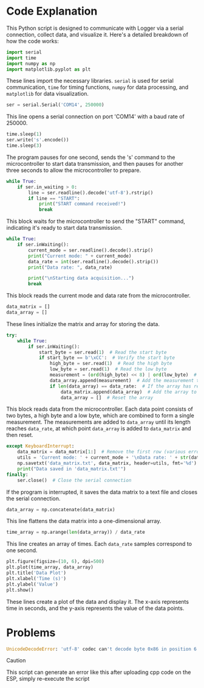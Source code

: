 # Code Explanation

This Python script is designed to communicate with Logger via a serial connection, collect data, and visualize it. Here's a detailed breakdown of how the code works:

```python
import serial
import time
import numpy as np
import matplotlib.pyplot as plt
```
These lines import the necessary libraries. `serial` is used for serial communication, `time` for timing functions, `numpy` for data processing, and `matplotlib` for data visualization.

```python
ser = serial.Serial('COM14', 250000)
```
This line opens a serial connection on port 'COM14' with a baud rate of 250000.

```python
time.sleep(1)
ser.write('s'.encode())
time.sleep(3)
```
The program pauses for one second, sends the 's' command to the microcontroller to start data transmission, and then pauses for another three seconds to allow the microcontroller to prepare.

```python
while True:
    if ser.in_waiting > 0:
        line = ser.readline().decode('utf-8').rstrip()
        if line == "START":
            print("START command received!")
            break
```
This block waits for the microcontroller to send the "START" command, indicating it's ready to start data transmission.

```python
while True:
    if ser.inWaiting():
        current_mode = ser.readline().decode().strip()
        print("Current mode: " + current_mode)
        data_rate = int(ser.readline().decode().strip())
        print("Data rate: ", data_rate)

        print("\nStarting data acquisition...")
        break
```
This block reads the current mode and data rate from the microcontroller.

```python
data_matrix = []
data_array = []
```
These lines initialize the matrix and array for storing the data.

```python
try:
    while True:
        if ser.inWaiting():
            start_byte = ser.read(1)  # Read the start byte
            if start_byte == b'\xCC':  # Verify the start byte
                high_byte = ser.read(1)  # Read the high byte
                low_byte = ser.read(1)  # Read the low byte
                measurement = (ord(high_byte) << 8) | ord(low_byte)  # Combine the bytes
                data_array.append(measurement)  # Add the measurement to the array
                if len(data_array) == data_rate:  # If the array has reached the desired length
                    data_matrix.append(data_array)  # Add the array to the matrix
                    data_array = []  # Reset the array
```
This block reads data from the microcontroller. Each data point consists of two bytes, a high byte and a low byte, which are combined to form a single measurement. The measurements are added to `data_array` until its length reaches `data_rate`, at which point `data_array` is added to `data_matrix` and then reset.

```python
except KeyboardInterrupt:
    data_matrix = data_matrix[1:]  # Remove the first row (various errors)
    utils = 'Current mode: ' + current_mode + '\nData rate: ' + str(data_rate) + ' SPSw\n\n'
    np.savetxt('data_matrix.txt', data_matrix, header=utils, fmt='%d')
    print("Data saved in 'data_matrix.txt'")
finally:
    ser.close()  # Close the serial connection
```
If the program is interrupted, it saves the data matrix to a text file and closes the serial connection.

```python
data_array = np.concatenate(data_matrix)
```
This line flattens the data matrix into a one-dimensional array.

```python
time_array = np.arange(len(data_array)) / data_rate
```
This line creates an array of times. Each `data_rate` samples correspond to one second.

```python
plt.figure(figsize=(10, 6), dpi=500)
plt.plot(time_array, data_array)
plt.title('Data Plot')
plt.xlabel('Time (s)')
plt.ylabel('Value')
plt.show()
```
These lines create a plot of the data and display it. The x-axis represents time in seconds, and the y-axis represents the value of the data points.

# Problems

```python
UnicodeDecodeError: 'utf-8' codec can't decode byte 0x86 in position 6: invalid start byte
```


> [!CAUTION]
> This script can generate an error like this after uploading cpp code on the ESP, simply re-execute the script
